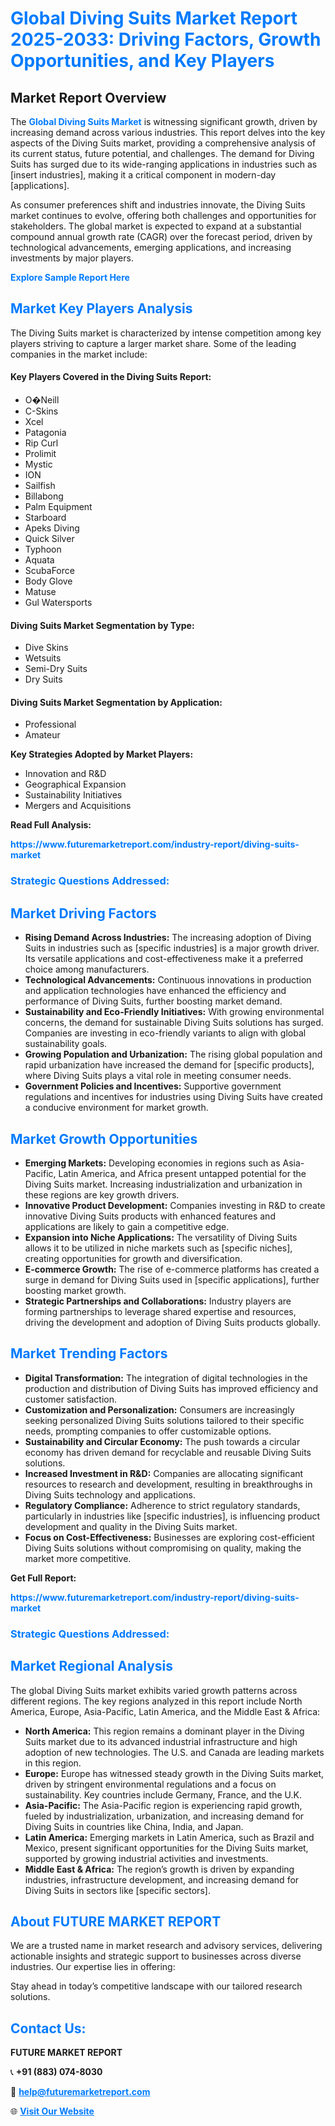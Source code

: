 <h1 style="color: #007BFF;">Global Diving Suits Market Report 2025-2033: Driving Factors, Growth Opportunities, and Key Players</h1>

<section id="overview">
<h2>Market Report Overview</h2>
<p>The <a href="https://www.futuremarketreport.com/industry-report/diving-suits-market" style="color: #007BFF; text-decoration: none;"><strong>Global Diving Suits Market</strong></a> is witnessing significant growth, driven by increasing demand across various industries. This report delves into the key aspects of the Diving Suits market, providing a comprehensive analysis of its current status, future potential, and challenges. The demand for Diving Suits has surged due to its wide-ranging applications in industries such as [insert industries], making it a critical component in modern-day [applications].</p>
<p>As consumer preferences shift and industries innovate, the Diving Suits market continues to evolve, offering both challenges and opportunities for stakeholders. The global market is expected to expand at a substantial compound annual growth rate (CAGR) over the forecast period, driven by technological advancements, emerging applications, and increasing investments by major players.</p>
</section>

<section id="overview">
<p><a href="https://www.futuremarketreport.com/request-sample/reportId=102777" style="color: #007BFF; text-decoration: none;"><strong>Explore Sample Report Here</strong></a></p>
</section>

<section id="key-players">
<h2 style="color: #007BFF;">Market Key Players Analysis</h2>
<p>The Diving Suits market is characterized by intense competition among key players striving to capture a larger market share. Some of the leading companies in the market include:</p>
<h4>Key Players Covered in the Diving Suits Report:</h4>
<ul><li>O�Neill</li><li>C-Skins</li><li>Xcel</li><li>Patagonia</li><li>Rip Curl</li><li>Prolimit</li><li>Mystic</li><li>ION</li><li>Sailfish</li><li>Billabong</li><li>Palm Equipment</li><li>Starboard</li><li>Apeks Diving</li><li>Quick Silver</li><li>Typhoon</li><li>Aquata</li><li>ScubaForce</li><li>Body Glove</li><li>Matuse</li><li>Gul Watersports</li></ul>
<h4>Diving Suits Market Segmentation by Type:</h4>
<ul><li>Dive Skins</li><li>Wetsuits</li><li>Semi-Dry Suits</li><li>Dry Suits</li></ul>

<h4>Diving Suits Market Segmentation by Application:</h4>
<ul><li>Professional</li><li>Amateur</li></ul>
<p><strong>Key Strategies Adopted by Market Players:</strong></p>
<ul>
<li>Innovation and R&D</li>
<li>Geographical Expansion</li>
<li>Sustainability Initiatives</li>
<li>Mergers and Acquisitions</li>
</ul>
</section>

<section>
<p><strong>Read Full Analysis: </strong></p><a href="https://www.futuremarketreport.com/industry-report/diving-suits-market" style="color: #007BFF; text-decoration: none;"><strong>https://www.futuremarketreport.com/industry-report/diving-suits-market</strong></a>
<h3 style="color: #007BFF;">Strategic Questions Addressed:</h3>
</section>

<section id="driving-factors">
<h2 style="color: #007BFF;">Market Driving Factors</h2>
<ul>
<li><strong>Rising Demand Across Industries:</strong> The increasing adoption of Diving Suits in industries such as [specific industries] is a major growth driver. Its versatile applications and cost-effectiveness make it a preferred choice among manufacturers.</li>
<li><strong>Technological Advancements:</strong> Continuous innovations in production and application technologies have enhanced the efficiency and performance of Diving Suits, further boosting market demand.</li>
<li><strong>Sustainability and Eco-Friendly Initiatives:</strong> With growing environmental concerns, the demand for sustainable Diving Suits solutions has surged. Companies are investing in eco-friendly variants to align with global sustainability goals.</li>
<li><strong>Growing Population and Urbanization:</strong> The rising global population and rapid urbanization have increased the demand for [specific products], where Diving Suits plays a vital role in meeting consumer needs.</li>
<li><strong>Government Policies and Incentives:</strong> Supportive government regulations and incentives for industries using Diving Suits have created a conducive environment for market growth.</li>
</ul>
</section>

<section id="growth-opportunities">
<h2 style="color: #007BFF;">Market Growth Opportunities</h2>
<ul>
<li><strong>Emerging Markets:</strong> Developing economies in regions such as Asia-Pacific, Latin America, and Africa present untapped potential for the Diving Suits market. Increasing industrialization and urbanization in these regions are key growth drivers.</li>
<li><strong>Innovative Product Development:</strong> Companies investing in R&D to create innovative Diving Suits products with enhanced features and applications are likely to gain a competitive edge.</li>
<li><strong>Expansion into Niche Applications:</strong> The versatility of Diving Suits allows it to be utilized in niche markets such as [specific niches], creating opportunities for growth and diversification.</li>
<li><strong>E-commerce Growth:</strong> The rise of e-commerce platforms has created a surge in demand for Diving Suits used in [specific applications], further boosting market growth.</li>
<li><strong>Strategic Partnerships and Collaborations:</strong> Industry players are forming partnerships to leverage shared expertise and resources, driving the development and adoption of Diving Suits products globally.</li>
</ul>
</section>

<section id="trending-factors">
<h2 style="color: #007BFF;">Market Trending Factors</h2>
<ul>
<li><strong>Digital Transformation:</strong> The integration of digital technologies in the production and distribution of Diving Suits has improved efficiency and customer satisfaction.</li>
<li><strong>Customization and Personalization:</strong> Consumers are increasingly seeking personalized Diving Suits solutions tailored to their specific needs, prompting companies to offer customizable options.</li>
<li><strong>Sustainability and Circular Economy:</strong> The push towards a circular economy has driven demand for recyclable and reusable Diving Suits solutions.</li>
<li><strong>Increased Investment in R&D:</strong> Companies are allocating significant resources to research and development, resulting in breakthroughs in Diving Suits technology and applications.</li>
<li><strong>Regulatory Compliance:</strong> Adherence to strict regulatory standards, particularly in industries like [specific industries], is influencing product development and quality in the Diving Suits market.</li>
<li><strong>Focus on Cost-Effectiveness:</strong> Businesses are exploring cost-efficient Diving Suits solutions without compromising on quality, making the market more competitive.</li>
</ul>
</section>

<section>
<p><strong>Get Full Report: </strong></p><a href="https://www.futuremarketreport.com/industry-report/diving-suits-market" style="color: #007BFF; text-decoration: none;"><strong>https://www.futuremarketreport.com/industry-report/diving-suits-market</strong></a>
<h3 style="color: #007BFF;">Strategic Questions Addressed:</h3>
</section>


<section id="regional-analysis">
<h2 style="color: #007BFF;">Market Regional Analysis</h2>
<p>The global Diving Suits market exhibits varied growth patterns across different regions. The key regions analyzed in this report include North America, Europe, Asia-Pacific, Latin America, and the Middle East & Africa:</p>
<ul>
<li><strong>North America:</strong> This region remains a dominant player in the Diving Suits market due to its advanced industrial infrastructure and high adoption of new technologies. The U.S. and Canada are leading markets in this region.</li>
<li><strong>Europe:</strong> Europe has witnessed steady growth in the Diving Suits market, driven by stringent environmental regulations and a focus on sustainability. Key countries include Germany, France, and the U.K.</li>
<li><strong>Asia-Pacific:</strong> The Asia-Pacific region is experiencing rapid growth, fueled by industrialization, urbanization, and increasing demand for Diving Suits in countries like China, India, and Japan.</li>
<li><strong>Latin America:</strong> Emerging markets in Latin America, such as Brazil and Mexico, present significant opportunities for the Diving Suits market, supported by growing industrial activities and investments.</li>
<li><strong>Middle East & Africa:</strong> The region’s growth is driven by expanding industries, infrastructure development, and increasing demand for Diving Suits in sectors like [specific sectors].</li>
</ul>
</section>

<footer>
<h2 style="color: #007BFF;">About FUTURE MARKET REPORT</h2>
<p>We are a trusted name in market research and advisory services, delivering actionable insights and strategic support to businesses across diverse industries. Our expertise lies in offering:</p>

<p>Stay ahead in today’s competitive landscape with our tailored research solutions.</p>

<h2 style="color: #007BFF;">Contact Us:</h2>
<p><strong>FUTURE MARKET REPORT</strong></p>
<p>📞 <strong>+91 (883) 074-8030</strong></p>
<p>📧 <strong><a href="mailto:help@futuremarketreport.com" style="color: #007BFF;">help@futuremarketreport.com</a></strong></p>
<p>🌐 <strong><a href="https://www.futuremarketreport.com/" style="color: #007BFF;">Visit Our Website</a></strong></p>
</footer>